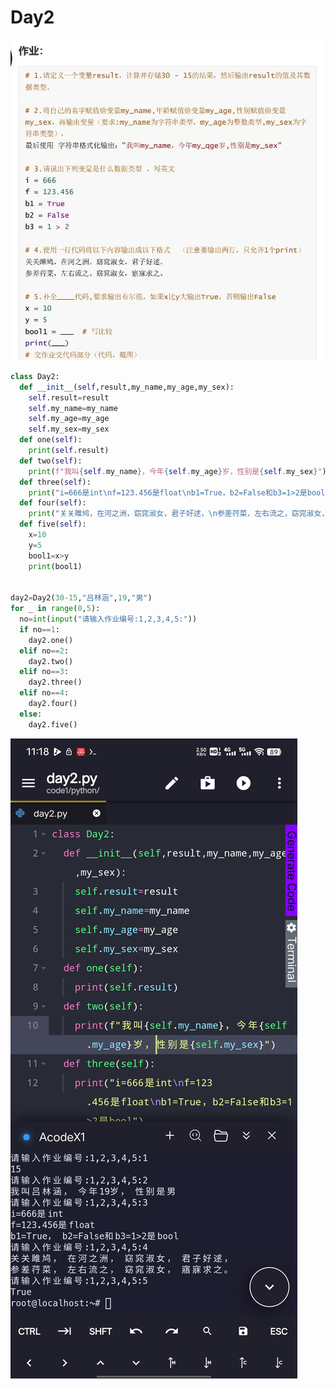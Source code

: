 # Day2
![D2W](https://raw.githubusercontent.com/102300671/image/refs/heads/main/D2W.jpg)

```python
class Day2:
  def __init__(self,result,my_name,my_age,my_sex):
    self.result=result
    self.my_name=my_name
    self.my_age=my_age
    self.my_sex=my_sex
  def one(self):
    print(self.result)
  def two(self):
    print(f"我叫{self.my_name}，今年{self.my_age}岁，性别是{self.my_sex}")
  def three(self):
    print("i=666是int\nf=123.456是float\nb1=True，b2=False和b3=1>2是bool")
  def four(self):
    print("关关雎鸠，在河之洲，窈窕淑女，君子好逑，\n参差荇菜，左右流之，窈窕淑女，寤寐求之。")
  def five(self):
    x=10
    y=5
    bool1=x>y
    print(bool1)
    
    
day2=Day2(30-15,"吕林涵",19,"男")
for _ in range(0,5):
  no=int(input("请输入作业编号:1,2,3,4,5:"))
  if no==1:
    day2.one()
  elif no==2:
    day2.two()
  elif no==3:
    day2.three()
  elif no==4:
    day2.four()
  else:
    day2.five()
```

![运行结果](https://raw.githubusercontent.com/102300671/image/refs/heads/main/D2A.jpg)